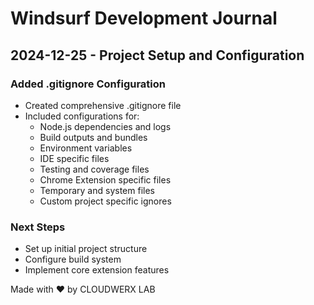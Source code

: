 # Windsurf Development Journal

## 2024-12-25 - Project Setup and Configuration

### Added .gitignore Configuration
- Created comprehensive .gitignore file
- Included configurations for:
  - Node.js dependencies and logs
  - Build outputs and bundles
  - Environment variables
  - IDE specific files
  - Testing and coverage files
  - Chrome Extension specific files
  - Temporary and system files
  - Custom project specific ignores

### Next Steps
- Set up initial project structure
- Configure build system
- Implement core extension features

Made with ❤️ by CLOUDWERX LAB
